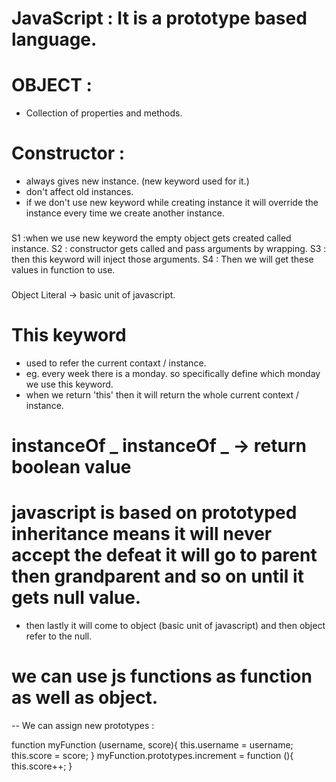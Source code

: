 # JavaScript : It is a prototype based language.

# OBJECT : 
- Collection of properties and methods.

# Constructor : 
- always gives new instance. (new keyword used for it.)
- don't affect old instances.
- if we don't use new keyword while creating instance it will 	override the instance every time we create another instance.

###
S1 :when we use new keyword the empty object gets created called instance.
S2 : constructor gets called and pass arguments by wrapping.
S3 : then this keyword will inject those arguments.
S4 : Then we will get these values in function to use.
###

Object Literal -> basic unit of javascript.

# This keyword
- used to refer the current contaxt / instance.  
- eg. every week there is a monday. so specifically define which monday we use this keyword.
- when we return 'this' then it will return the whole current context / instance.

# instanceOf  _ instanceOf _  -> return boolean value



# javascript is based on prototyped inheritance means it will never accept the defeat it will go to parent then grandparent and so on until it gets null value.
- then lastly it will come to object (basic unit of javascript) and then object refer to the null.


# we can use js functions as function as well as object.

-- We can assign new prototypes :

function myFunction (username, score){
  this.username = username;
  this.score = score;
}
myFunction.prototypes.increment = function (){
  this.score++;
}